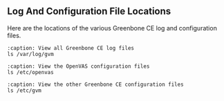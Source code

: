 ## Log And Configuration File Locations

Here are the locations of the various Greenbone CE log and configuration files.

```{code-block}
:caption: View all Greenbone CE log files
ls /var/log/gvm
```

```{code-block}
:caption: View the OpenVAS configuration files
ls /etc/openvas
```

```{code-block}
:caption: View the other Greenbone CE configuration files
ls /etc/gvm
```
